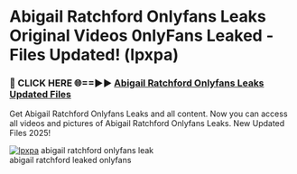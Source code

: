 # Abigail Ratchford Onlyfans Leaks Original Videos 0nlyFans Leaked - Files Updated! (lpxpa)

<h3>🔴 CLICK HERE 🌐==►► <a href="https://tinyurl.com/3hn5wdd3" rel="nofollow">Abigail Ratchford Onlyfans Leaks Updated Files</a></h3>

Get Abigail Ratchford Onlyfans Leaks and all content. Now you can access all videos and pictures of Abigail Ratchford Onlyfans Leaks. New Updated Files 2025!

[![lpxpa](https://i.imgur.com/4HnBqBT.gif)](https://tinyurl.com/3hn5wdd3)
abigail ratchford onlyfans leak<br>
abigail ratchford leaked onlyfans